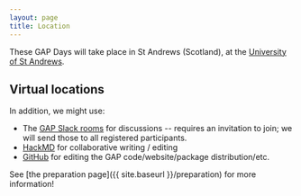 ```yaml
---
layout: page
title: Location
---
```

These GAP Days will take place in St Andrews (Scotland),
at the [University of St Andrews](https://st-andrews.ac.uk).

<!-- 
## Address

<a href="https://www.openstreetmap.org/#map=19/49.42347/7.75387">
Gottlieb-Daimler-Straße 48<br>
67663 Kaiserslautern<br>
Germany</a>

[University website with travel suggestions.](https://rptu.de/en/routes-and-means-of-transport).

The meeting takes place in building 48 in floor 4 (which is the second above ground...)
- room 436: main room
- room 419: secondary room
- room 430: office of Max Horn
- online / hybrid: [Gather.town meeting room](https://app.gather.town/app/8v9jQV7Yeftv5bz1/GAPDays)

[Map of the campus.](https://rptu.de/fileadmin/prum/02_Downloads/Lageplan/RPTU_Lageplan_KL__August_2023.pdf)

If you come by bus, exit at "Uni Zentral" and walk down the stairs.
<img src="{{ site.baseurl }}/public/campus_rptu.jpg" />
-->

<!-- 

## Accommodation

TODO: recommend some hotels
 -->

<!-- 
## Restaurants

TODO: recommend some restaurants
 -->

## Virtual locations

In addition, we might use:
- The [GAP Slack rooms](https://gap-system.slack.com) for discussions -- requires
  an invitation to join; we will send those to all registered participants.
- [HackMD](https://hackmd.io) for collaborative writing / editing
- [GitHub](https://github.com) for editing the GAP code/website/package distribution/etc.

See [the preparation page]({{ site.baseurl }}/preparation) for more information!
